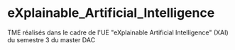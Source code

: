 # eXplainable_Artificial_Intelligence
TME réalisés dans le cadre de l'UE "eXplainable Artificial Intelligence" (XAI) du semestre 3 du master DAC
